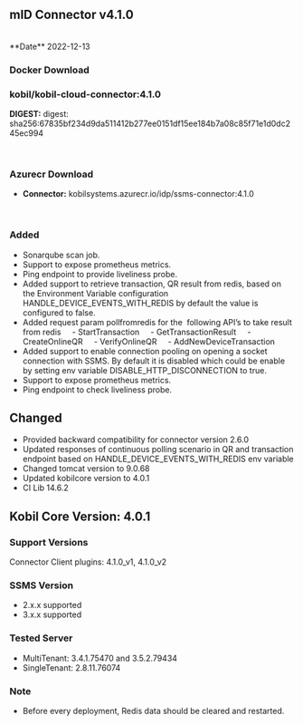 ## mID Connector v4.1.0
<br/>
**Date** 2022-12-13

### **Docker Download**
### kobil/kobil-cloud-connector:4.1.0
**DIGEST:** digest: sha256:67835bf234d9da511412b277ee0151df15ee184b7a08c85f71e1d0dc245ec994



<br/>



### **Azurecr Download**
- **Connector:** kobilsystems.azurecr.io/idp/ssms-connector:4.1.0
<br/>

### Added
* Sonarqube scan job.
* Support to expose prometheus metrics.
* Ping endpoint to provide liveliness probe.
* Added support to retrieve transaction, QR result from redis, based on the Environment Variable configuration HANDLE_DEVICE_EVENTS_WITH_REDIS by default the value is configured to false.
* Added request param pollfromredis for the  following API’s to take result from redis
    - StartTransaction
    - GetTransactionResult
    - CreateOnlineQR
    - VerifyOnlineQR
    - AddNewDeviceTransaction
* Added support to enable connection pooling on opening a socket connection with SSMS. By default it is disabled which could be enable by setting env variable DISABLE_HTTP_DISCONNECTION to true.
* Support to expose prometheus metrics.
* Ping endpoint to check liveliness probe.



## Changed
* Provided backward compatibility for connector version 2.6.0
* Updated responses of continuous polling scenario in QR and transaction endpoint based on HANDLE_DEVICE_EVENTS_WITH_REDIS env variable
* Changed tomcat version to 9.0.68
* Updated kobilcore version to 4.0.1
* CI Lib 14.6.2

## Kobil Core Version: 4.0.1

### Support Versions
Connector Client plugins: 4.1.0_v1, 4.1.0_v2

### SSMS Version
* 2.x.x supported
* 3.x.x supported



### Tested Server
* MultiTenant: 3.4.1.75470 and 3.5.2.79434
* SingleTenant: 2.8.11.76074



### Note
* Before every deployment, Redis data should be cleared and restarted.
